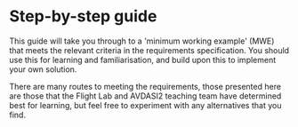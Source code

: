 # Step-by-step guide

This guide will take you through to a 'minimum working example' (MWE) that meets the relevant criteria in the requirements specification. You should use this for learning and familiarisation, and build upon this to implement your own solution.

There are many routes to meeting the requirements, those presented here are those that the Flight Lab and AVDASI2 teaching team have determined best for learning, but feel free to experiment with any alternatives that you find.